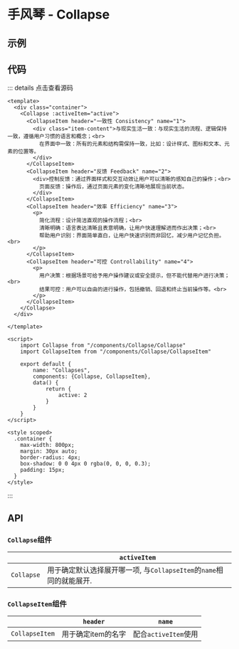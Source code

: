 # 手风琴 - Collapse 

## 示例

<ClientOnly>
  <collapse-demo></collapse-demo>
</ClientOnly>

## 代码

::: details 点击查看源码
```vue
<template>
  <div class="container">
    <Collapse :activeItem="active">
      <CollapseItem header="一致性 Consistency" name="1">
        <div class="item-content">与现实生活一致：与现实生活的流程、逻辑保持一致，遵循用户习惯的语言和概念；<br>
          在界面中一致：所有的元素和结构需保持一致，比如：设计样式、图标和文本、元素的位置等。
        </div>
      </CollapseItem>
      <CollapseItem header="反馈 Feedback" name="2">
        <div>控制反馈：通过界面样式和交互动效让用户可以清晰的感知自己的操作；<br>
          页面反馈：操作后，通过页面元素的变化清晰地展现当前状态。
        </div>
      </CollapseItem>
      <CollapseItem header="效率 Efficiency" name="3">
        <p>
          简化流程：设计简洁直观的操作流程；<br>
          清晰明确：语言表达清晰且表意明确，让用户快速理解进而作出决策；<br>
          帮助用户识别：界面简单直白，让用户快速识别而非回忆，减少用户记忆负担。<br>
        </p>
      </CollapseItem>
      <CollapseItem header="可控 Controllability" name="4">
        <p>
          用户决策：根据场景可给予用户操作建议或安全提示，但不能代替用户进行决策；<br>
          结果可控：用户可以自由的进行操作，包括撤销、回退和终止当前操作等。<br>
        </p>
      </CollapseItem>
    </Collapse>
  </div>

</template>

<script>
	import Collapse from "/components/Collapse/Collapse"
	import CollapseItem from "/components/Collapse/CollapseItem"

	export default {
		name: "Collapses",
		components: {Collapse, CollapseItem},
		data() {
			return {
				active: 2
			}
		}
	}
</script>

<style scoped>
  .container {
    max-width: 800px;
    margin: 30px auto;
    border-radius: 4px;
    box-shadow: 0 0 4px 0 rgba(0, 0, 0, 0.3);
    padding: 15px;
  }
</style>
```

:::

## API

### `Collapse`组件

|                | `activeItem`                                                        |
|----------------|---------------------------------------------------------------------|
| `Collapse` | 用于确定默认选择展开哪一项, 与`CollapseItem`的`name`相同的就能展开. |

### `CollapseItem`组件

|                    | `header`           | `name`               |
|--------------------|--------------------|----------------------|
| `CollapseItem` | 用于确定item的名字 | 配合`activeItem`使用 |
